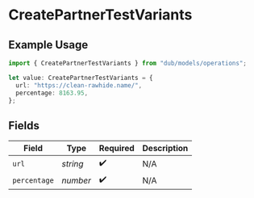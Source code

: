 # CreatePartnerTestVariants

## Example Usage

```typescript
import { CreatePartnerTestVariants } from "dub/models/operations";

let value: CreatePartnerTestVariants = {
  url: "https://clean-rawhide.name/",
  percentage: 8163.95,
};
```

## Fields

| Field              | Type               | Required           | Description        |
| ------------------ | ------------------ | ------------------ | ------------------ |
| `url`              | *string*           | :heavy_check_mark: | N/A                |
| `percentage`       | *number*           | :heavy_check_mark: | N/A                |